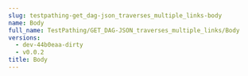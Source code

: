 ```yaml
---
slug: testpathing-get_dag-json_traverses_multiple_links-body
name: Body
full_name: TestPathing/GET_DAG-JSON_traverses_multiple_links/Body
versions:
  - dev-44b0eaa-dirty
  - v0.0.2
title: Body
---
```


